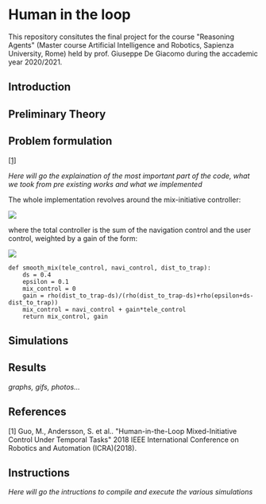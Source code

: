 # Human in the loop
This repository consitutes the final project for the course "Reasoning Agents" (Master course Artificial Intelligence and Robotics, Sapienza University, Rome) held by prof. Giuseppe De Giacomo during the accademic year 2020/2021. 
## Introduction

## Preliminary Theory
## Problem formulation
[[1]](#1)

*Here will go the explaination of the most important part of the code, what we took from pre existing works and what we implemented*

The whole implementation revolves around the mix-initiative controller:

<img src="https://render.githubusercontent.com/render/math?math=u\triangleq u_r(x,\pi_s, \pi_g)%2B\kappa(x,\Pi)u_h(t)">

where the total controller is the sum of the navigation control and the user control, weighted by a gain of the form:

<img src="https://render.githubusercontent.com/render/math?math=\kappa(x,\Pi)\triangleq \frac{\rho(d_t-d_s)}{\rho(d_t-d_s) %2B \rho(\epsilon+d_s-d_t)}">

```
def smooth_mix(tele_control, navi_control, dist_to_trap):
    ds = 0.4
    epsilon = 0.1
    mix_control = 0
    gain = rho(dist_to_trap-ds)/(rho(dist_to_trap-ds)+rho(epsilon+ds-dist_to_trap))
    mix_control = navi_control + gain*tele_control
    return mix_control, gain
```

## Simulations

## Results
*graphs, gifs, photos...*
## References
<a id="1">[1]</a> 
Guo, M., Andersson, S. et al..
"Human-in-the-Loop Mixed-Initiative Control Under Temporal Tasks"
2018 IEEE International Conference on Robotics and Automation (ICRA)(2018).
## Instructions
*Here will go the intructions to compile and execute the various simulations*
